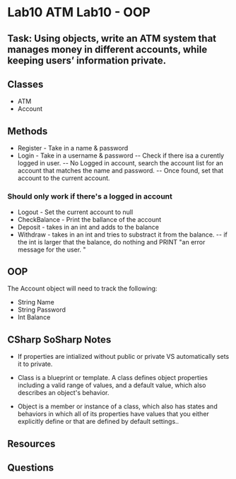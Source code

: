 ﻿# Lab10 ATM Lab10 - OOP


## Task: Using objects, write an ATM system that manages money in different accounts, while keeping users’ information private.

## Classes
- ATM
- Account

## Methods
- Register - Take in a name & password
- Login - Take in a username & password
-- Check if there isa a curently logged in user.
-- No Logged in account, search the account list for an account that matches the name and password.
-- Once found, set that account to the current account. 
### Should only work if there's a logged in account
- Logout - Set the current account to null
- CheckBalance - Print the ballance of the account
- Deposit - takes in an int and adds to the balance
- Withdraw - takes in an int and tries to substract it from the balance.
-- if the int is larger that the balance, do nothing and PRINT "an error message for the user. "

## OOP
The Account object will need to track the following:

- String Name
- String Password
- Int Balance 

## CSharp SoSharp Notes
- If properties are intialized without public or private VS automatically sets it to private.

- Class is a blueprint or template. A class defines object properties including a valid range of values, and a default value, which also describes an object's behavior.

- Object is a member or instance of a class, which also has states and behaviors in which all of its properties have values that you either explicitly define or that are defined by default settings.. 

## Resources


## Questions
